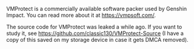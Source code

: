VMProtect is a commercially available software packer used by Genshin Impact. You can read more about it at https://vmpsoft.com/.

The source code for VMProtect was leaked a while ago. If you want to study it, see https://github.com/classic130/VMProtect-Source (I have a copy of this saved on my storage device in case it gets DMCA removed).